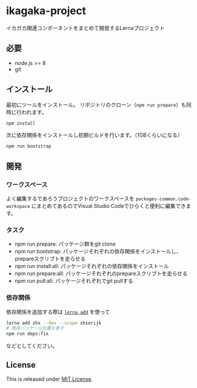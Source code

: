 # ikagaka-project

イカガカ関連コンポーネントをまとめて開発するLernaプロジェクト

## 必要

- node.js >= 8
- git

## インストール

最初にツールをインストール。
リポジトリのクローン（`npm run prepare`）も同時に行われます。

```bash
npm install
```

次に依存関係をインストールし初期ビルドを行います。（1GBくらいになる）

```bash
npm run bootstrap
```

## 開発

### ワークスペース

よく編集するであろうプロジェクトのワークスペースを `packages-common.code-workspace` にまとめてあるのでVisual Studio Codeでひらくと便利に編集できます。

### タスク

- npm run prepare: パッケージ群をgit clone
- npm run bootstrap: パッケージそれぞれの依存関係をインストールし、prepareスクリプトを走らせる
- npm run install:all: パッケージそれぞれの依存関係をインストール
- npm run prepare:all: パッケージそれぞれのprepareスクリプトを走らせる
- npm run pull:all: パッケージそれぞれでgit pullする

### 依存関係

依存関係を追加する際は [`lerna add`](https://github.com/lerna/lerna#add) を使って

```bash
lerna add shx --dev --scope shiorijk
# 依存パッケージ位置を直す
npm run deps:fix
```

などとしてください。

## License

This is released under [MIT License](https://narazaka.net/license/MIT?2018).
